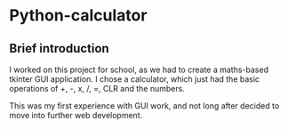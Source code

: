 # Python-calculator
## Brief introduction
I worked on this project for school, as we had to create a maths-based tkinter GUI application. I chose a calculator, which just had the basic operations of +, -, x, /, =, CLR and the numbers.

This was my first experience with GUI work, and not long after decided to move into further web development.
